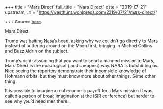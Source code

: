 +++
title = "Mars Direct"
full_title = "Mars Direct"
date = "2019-07-21"
upstream_url = "https://westhunt.wordpress.com/2019/07/21/mars-direct/"

+++
Source: [here](https://westhunt.wordpress.com/2019/07/21/mars-direct/).

Mars Direct

Trump was baiting Nasa’s head, asking why we couldn’t go directly to
Mars instead of puttering around on the Moon first, bringing in Michael
Collins and Buzz Aldrin on the subject.

Trump’s right: assuming that you want to send a manned mission to Mars,
Mars Direct is the most logical ( and cheapest) way. NASA is
bullshitting us. Nice seeing the reporters demonstrate their
incomplete knowledge of Hohmann orbits: but they must know more about
other things. Some other thing.

It is possible to imagine a real economic payoff for a Mars mission (I
was called a person of broad imagination at the ISIR conference) but
harder to see why you’d need men there.



